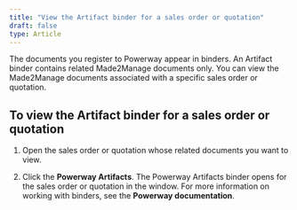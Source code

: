 ```yaml
---
title: "View the Artifact binder for a sales order or quotation"
draft: false
type: Article 
---
```


The documents you register to Powerway appear in binders. An Artifact binder contains related Made2Manage documents only. You can view the Made2Manage documents associated with a specific sales order or quotation.

## To view the **Artifact** binder for a **sales order** or **quotation**

1.  Open the sales order or quotation whose related documents you want to view. 

1.  Click the **Powerway Artifacts**.
    The Powerway Artifacts binder opens for the sales order or quotation in the window. For more information on working with binders, see the **Powerway documentation**.